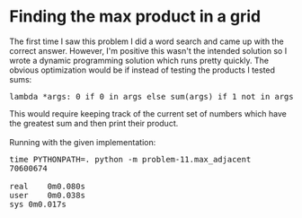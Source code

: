 Finding the max product in a grid
=================================
The first time I saw this problem I did a word search and came up with the
correct answer. However, I'm positive this wasn't the intended solution so I
wrote a dynamic programming solution which runs pretty quickly. The obvious 
optimization would be if instead of testing the products I tested sums:

<pre>
lambda *args: 0 if 0 in args else sum(args) if 1 not in args else sum(args) - 1
</pre>

This would require keeping track of the current set of numbers which have the
greatest sum and then print their product.
<br/><br/>
Running with the given implementation:

<pre>
time PYTHONPATH=. python -m problem-11.max_adjacent
70600674

real    0m0.080s
user    0m0.038s
sys 0m0.017s
</pre>

